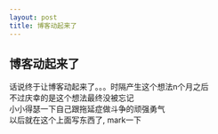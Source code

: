 ```yaml
---
layout: post
title: 博客动起来了
---
```

博客动起来了
---
话说终于让博客动起来了。。。时隔产生这个想法n个月之后  
不过庆幸的是这个想法最终没被忘记  
小小得瑟一下自己跟拖延症做斗争的顽强勇气  
以后就在这个上面写东西了, mark一下
